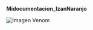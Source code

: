 __Midocumentacion_IzanNaranjo__

![Imagen Venom](https://github.com/IzanN23/Midocumentacion_IzanNaranjo/blob/main/Venom.jpg "Titulo opcional") 